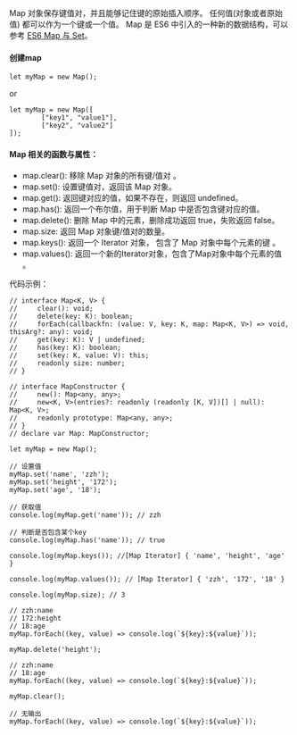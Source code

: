 Map 对象保存键值对，并且能够记住键的原始插入顺序。
任何值(对象或者原始值) 都可以作为一个键或一个值。
Map 是 ES6 中引入的一种新的数据结构，可以参考 [ES6 Map 与 Set](https://www.runoob.com/w3cnote/es6-map-set.html)。

#### 创建map
```
let myMap = new Map();
```
or
```
let myMap = new Map([
        ["key1", "value1"],
        ["key2", "value2"]
]);
```
#### Map 相关的函数与属性：
* map.clear(): 移除 Map 对象的所有键/值对 。
* map.set(): 设置键值对，返回该 Map 对象。
* map.get(): 返回键对应的值，如果不存在，则返回 undefined。
* map.has(): 返回一个布尔值，用于判断 Map 中是否包含键对应的值。
* map.delete(): 删除 Map 中的元素，删除成功返回 true，失败返回 false。
* map.size: 返回 Map 对象键/值对的数量。
* map.keys(): 返回一个 Iterator 对象， 包含了 Map 对象中每个元素的键 。
* map.values(): 返回一个新的Iterator对象，包含了Map对象中每个元素的值 。

代码示例：
```
// interface Map<K, V> {
//     clear(): void;
//     delete(key: K): boolean;
//     forEach(callbackfn: (value: V, key: K, map: Map<K, V>) => void, thisArg?: any): void;
//     get(key: K): V | undefined;
//     has(key: K): boolean;
//     set(key: K, value: V): this;
//     readonly size: number;
// }

// interface MapConstructor {
//     new(): Map<any, any>;
//     new<K, V>(entries?: readonly (readonly [K, V])[] | null): Map<K, V>;
//     readonly prototype: Map<any, any>;
// }
// declare var Map: MapConstructor;

let myMap = new Map();

// 设置值
myMap.set('name', 'zzh');
myMap.set('height', '172');
myMap.set('age', '18');

// 获取值
console.log(myMap.get('name')); // zzh

// 判断是否包含某个key
console.log(myMap.has('name')); // true

console.log(myMap.keys()); //[Map Iterator] { 'name', 'height', 'age' }

console.log(myMap.values()); // [Map Iterator] { 'zzh', '172', '18' }

console.log(myMap.size); // 3

// zzh:name
// 172:height
// 18:age
myMap.forEach((key, value) => console.log(`${key}:${value}`));

myMap.delete('height');

// zzh:name
// 18:age
myMap.forEach((key, value) => console.log(`${key}:${value}`));

myMap.clear();

// 无输出
myMap.forEach((key, value) => console.log(`${key}:${value}`));

```